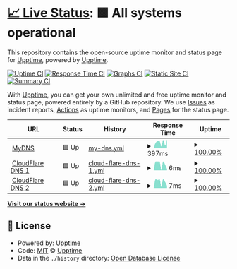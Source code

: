 # [📈 Live Status](https://chintan9.github.io/MyDNS): <!--live status--> **🟩 All systems operational**

This repository contains the open-source uptime monitor and status page for [Upptime](https://upptime.js.org), powered by [Upptime](https://github.com/upptime/upptime).

[![Uptime CI](https://github.com/chintan9/MyDNS/workflows/Uptime%20CI/badge.svg)](https://github.com/chintan9/MyDNS/actions?query=workflow%3A%22Uptime+CI%22)
[![Response Time CI](https://github.com/chintan9/MyDNS/workflows/Response%20Time%20CI/badge.svg)](https://github.com/chintan9/MyDNS/actions?query=workflow%3A%22Response+Time+CI%22)
[![Graphs CI](https://github.com/chintan9/MyDNS/workflows/Graphs%20CI/badge.svg)](https://github.com/chintan9/MyDNS/actions?query=workflow%3A%22Graphs+CI%22)
[![Static Site CI](https://github.com/chintan9/MyDNS/workflows/Static%20Site%20CI/badge.svg)](https://github.com/chintan9/MyDNS/actions?query=workflow%3A%22Static+Site+CI%22)
[![Summary CI](https://github.com/chintan9/MyDNS/workflows/Summary%20CI/badge.svg)](https://github.com/chintan9/MyDNS/actions?query=workflow%3A%22Summary+CI%22)

With [Upptime](https://upptime.js.org), you can get your own unlimited and free uptime monitor and status page, powered entirely by a GitHub repository. We use [Issues](https://github.com/upptime/upptime/issues) as incident reports, [Actions](https://github.com/chintan9/MyDNS/actions) as uptime monitors, and [Pages](https://demo.upptime.js.org) for the status page.

<!--start: status pages-->
<!-- This summary is generated by Upptime (https://github.com/upptime/upptime) -->
<!-- Do not edit this manually, your changes will be overwritten -->
<!-- prettier-ignore -->
| URL | Status | History | Response Time | Uptime |
| --- | ------ | ------- | ------------- | ------ |
| <img alt="" src="https://favicons.githubusercontent.com/dnsc9.dynv6.net" height="13"> [MyDNS](https://dnsc9.dynv6.net/login.html) | 🟩 Up | [my-dns.yml](https://github.com/chintan9/MyDNS/commits/HEAD/history/my-dns.yml) | <details><summary><img alt="Response time graph" src="./graphs/my-dns/response-time-week.png" height="20"> 397ms</summary><br><a href="https://chintan9.github.io/MyDNS/history/my-dns"><img alt="Response time 319" src="https://img.shields.io/endpoint?url=https%3A%2F%2Fraw.githubusercontent.com%2Fchintan9%2FMyDNS%2FHEAD%2Fapi%2Fmy-dns%2Fresponse-time.json"></a><br><a href="https://chintan9.github.io/MyDNS/history/my-dns"><img alt="24-hour response time 588" src="https://img.shields.io/endpoint?url=https%3A%2F%2Fraw.githubusercontent.com%2Fchintan9%2FMyDNS%2FHEAD%2Fapi%2Fmy-dns%2Fresponse-time-day.json"></a><br><a href="https://chintan9.github.io/MyDNS/history/my-dns"><img alt="7-day response time 397" src="https://img.shields.io/endpoint?url=https%3A%2F%2Fraw.githubusercontent.com%2Fchintan9%2FMyDNS%2FHEAD%2Fapi%2Fmy-dns%2Fresponse-time-week.json"></a><br><a href="https://chintan9.github.io/MyDNS/history/my-dns"><img alt="30-day response time 466" src="https://img.shields.io/endpoint?url=https%3A%2F%2Fraw.githubusercontent.com%2Fchintan9%2FMyDNS%2FHEAD%2Fapi%2Fmy-dns%2Fresponse-time-month.json"></a><br><a href="https://chintan9.github.io/MyDNS/history/my-dns"><img alt="1-year response time 319" src="https://img.shields.io/endpoint?url=https%3A%2F%2Fraw.githubusercontent.com%2Fchintan9%2FMyDNS%2FHEAD%2Fapi%2Fmy-dns%2Fresponse-time-year.json"></a></details> | <details><summary><a href="https://chintan9.github.io/MyDNS/history/my-dns">100.00%</a></summary><a href="https://chintan9.github.io/MyDNS/history/my-dns"><img alt="All-time uptime 95.21%" src="https://img.shields.io/endpoint?url=https%3A%2F%2Fraw.githubusercontent.com%2Fchintan9%2FMyDNS%2FHEAD%2Fapi%2Fmy-dns%2Fuptime.json"></a><br><a href="https://chintan9.github.io/MyDNS/history/my-dns"><img alt="24-hour uptime 100.00%" src="https://img.shields.io/endpoint?url=https%3A%2F%2Fraw.githubusercontent.com%2Fchintan9%2FMyDNS%2FHEAD%2Fapi%2Fmy-dns%2Fuptime-day.json"></a><br><a href="https://chintan9.github.io/MyDNS/history/my-dns"><img alt="7-day uptime 100.00%" src="https://img.shields.io/endpoint?url=https%3A%2F%2Fraw.githubusercontent.com%2Fchintan9%2FMyDNS%2FHEAD%2Fapi%2Fmy-dns%2Fuptime-week.json"></a><br><a href="https://chintan9.github.io/MyDNS/history/my-dns"><img alt="30-day uptime 100.00%" src="https://img.shields.io/endpoint?url=https%3A%2F%2Fraw.githubusercontent.com%2Fchintan9%2FMyDNS%2FHEAD%2Fapi%2Fmy-dns%2Fuptime-month.json"></a><br><a href="https://chintan9.github.io/MyDNS/history/my-dns"><img alt="1-year uptime 95.21%" src="https://img.shields.io/endpoint?url=https%3A%2F%2Fraw.githubusercontent.com%2Fchintan9%2FMyDNS%2FHEAD%2Fapi%2Fmy-dns%2Fuptime-year.json"></a></details>
| <img alt="" src="https://favicons.githubusercontent.com/null" height="13"> [CloudFlare DNS 1](1.1.1.1) | 🟩 Up | [cloud-flare-dns-1.yml](https://github.com/chintan9/MyDNS/commits/HEAD/history/cloud-flare-dns-1.yml) | <details><summary><img alt="Response time graph" src="./graphs/cloud-flare-dns-1/response-time-week.png" height="20"> 6ms</summary><br><a href="https://chintan9.github.io/MyDNS/history/cloud-flare-dns-1"><img alt="Response time 7" src="https://img.shields.io/endpoint?url=https%3A%2F%2Fraw.githubusercontent.com%2Fchintan9%2FMyDNS%2FHEAD%2Fapi%2Fcloud-flare-dns-1%2Fresponse-time.json"></a><br><a href="https://chintan9.github.io/MyDNS/history/cloud-flare-dns-1"><img alt="24-hour response time 2" src="https://img.shields.io/endpoint?url=https%3A%2F%2Fraw.githubusercontent.com%2Fchintan9%2FMyDNS%2FHEAD%2Fapi%2Fcloud-flare-dns-1%2Fresponse-time-day.json"></a><br><a href="https://chintan9.github.io/MyDNS/history/cloud-flare-dns-1"><img alt="7-day response time 6" src="https://img.shields.io/endpoint?url=https%3A%2F%2Fraw.githubusercontent.com%2Fchintan9%2FMyDNS%2FHEAD%2Fapi%2Fcloud-flare-dns-1%2Fresponse-time-week.json"></a><br><a href="https://chintan9.github.io/MyDNS/history/cloud-flare-dns-1"><img alt="30-day response time 8" src="https://img.shields.io/endpoint?url=https%3A%2F%2Fraw.githubusercontent.com%2Fchintan9%2FMyDNS%2FHEAD%2Fapi%2Fcloud-flare-dns-1%2Fresponse-time-month.json"></a><br><a href="https://chintan9.github.io/MyDNS/history/cloud-flare-dns-1"><img alt="1-year response time 7" src="https://img.shields.io/endpoint?url=https%3A%2F%2Fraw.githubusercontent.com%2Fchintan9%2FMyDNS%2FHEAD%2Fapi%2Fcloud-flare-dns-1%2Fresponse-time-year.json"></a></details> | <details><summary><a href="https://chintan9.github.io/MyDNS/history/cloud-flare-dns-1">100.00%</a></summary><a href="https://chintan9.github.io/MyDNS/history/cloud-flare-dns-1"><img alt="All-time uptime 100.00%" src="https://img.shields.io/endpoint?url=https%3A%2F%2Fraw.githubusercontent.com%2Fchintan9%2FMyDNS%2FHEAD%2Fapi%2Fcloud-flare-dns-1%2Fuptime.json"></a><br><a href="https://chintan9.github.io/MyDNS/history/cloud-flare-dns-1"><img alt="24-hour uptime 100.00%" src="https://img.shields.io/endpoint?url=https%3A%2F%2Fraw.githubusercontent.com%2Fchintan9%2FMyDNS%2FHEAD%2Fapi%2Fcloud-flare-dns-1%2Fuptime-day.json"></a><br><a href="https://chintan9.github.io/MyDNS/history/cloud-flare-dns-1"><img alt="7-day uptime 100.00%" src="https://img.shields.io/endpoint?url=https%3A%2F%2Fraw.githubusercontent.com%2Fchintan9%2FMyDNS%2FHEAD%2Fapi%2Fcloud-flare-dns-1%2Fuptime-week.json"></a><br><a href="https://chintan9.github.io/MyDNS/history/cloud-flare-dns-1"><img alt="30-day uptime 100.00%" src="https://img.shields.io/endpoint?url=https%3A%2F%2Fraw.githubusercontent.com%2Fchintan9%2FMyDNS%2FHEAD%2Fapi%2Fcloud-flare-dns-1%2Fuptime-month.json"></a><br><a href="https://chintan9.github.io/MyDNS/history/cloud-flare-dns-1"><img alt="1-year uptime 100.00%" src="https://img.shields.io/endpoint?url=https%3A%2F%2Fraw.githubusercontent.com%2Fchintan9%2FMyDNS%2FHEAD%2Fapi%2Fcloud-flare-dns-1%2Fuptime-year.json"></a></details>
| <img alt="" src="https://favicons.githubusercontent.com/null" height="13"> [CloudFlare DNS 2](1.0.0.1) | 🟩 Up | [cloud-flare-dns-2.yml](https://github.com/chintan9/MyDNS/commits/HEAD/history/cloud-flare-dns-2.yml) | <details><summary><img alt="Response time graph" src="./graphs/cloud-flare-dns-2/response-time-week.png" height="20"> 7ms</summary><br><a href="https://chintan9.github.io/MyDNS/history/cloud-flare-dns-2"><img alt="Response time 6" src="https://img.shields.io/endpoint?url=https%3A%2F%2Fraw.githubusercontent.com%2Fchintan9%2FMyDNS%2FHEAD%2Fapi%2Fcloud-flare-dns-2%2Fresponse-time.json"></a><br><a href="https://chintan9.github.io/MyDNS/history/cloud-flare-dns-2"><img alt="24-hour response time 3" src="https://img.shields.io/endpoint?url=https%3A%2F%2Fraw.githubusercontent.com%2Fchintan9%2FMyDNS%2FHEAD%2Fapi%2Fcloud-flare-dns-2%2Fresponse-time-day.json"></a><br><a href="https://chintan9.github.io/MyDNS/history/cloud-flare-dns-2"><img alt="7-day response time 7" src="https://img.shields.io/endpoint?url=https%3A%2F%2Fraw.githubusercontent.com%2Fchintan9%2FMyDNS%2FHEAD%2Fapi%2Fcloud-flare-dns-2%2Fresponse-time-week.json"></a><br><a href="https://chintan9.github.io/MyDNS/history/cloud-flare-dns-2"><img alt="30-day response time 9" src="https://img.shields.io/endpoint?url=https%3A%2F%2Fraw.githubusercontent.com%2Fchintan9%2FMyDNS%2FHEAD%2Fapi%2Fcloud-flare-dns-2%2Fresponse-time-month.json"></a><br><a href="https://chintan9.github.io/MyDNS/history/cloud-flare-dns-2"><img alt="1-year response time 6" src="https://img.shields.io/endpoint?url=https%3A%2F%2Fraw.githubusercontent.com%2Fchintan9%2FMyDNS%2FHEAD%2Fapi%2Fcloud-flare-dns-2%2Fresponse-time-year.json"></a></details> | <details><summary><a href="https://chintan9.github.io/MyDNS/history/cloud-flare-dns-2">100.00%</a></summary><a href="https://chintan9.github.io/MyDNS/history/cloud-flare-dns-2"><img alt="All-time uptime 100.00%" src="https://img.shields.io/endpoint?url=https%3A%2F%2Fraw.githubusercontent.com%2Fchintan9%2FMyDNS%2FHEAD%2Fapi%2Fcloud-flare-dns-2%2Fuptime.json"></a><br><a href="https://chintan9.github.io/MyDNS/history/cloud-flare-dns-2"><img alt="24-hour uptime 100.00%" src="https://img.shields.io/endpoint?url=https%3A%2F%2Fraw.githubusercontent.com%2Fchintan9%2FMyDNS%2FHEAD%2Fapi%2Fcloud-flare-dns-2%2Fuptime-day.json"></a><br><a href="https://chintan9.github.io/MyDNS/history/cloud-flare-dns-2"><img alt="7-day uptime 100.00%" src="https://img.shields.io/endpoint?url=https%3A%2F%2Fraw.githubusercontent.com%2Fchintan9%2FMyDNS%2FHEAD%2Fapi%2Fcloud-flare-dns-2%2Fuptime-week.json"></a><br><a href="https://chintan9.github.io/MyDNS/history/cloud-flare-dns-2"><img alt="30-day uptime 100.00%" src="https://img.shields.io/endpoint?url=https%3A%2F%2Fraw.githubusercontent.com%2Fchintan9%2FMyDNS%2FHEAD%2Fapi%2Fcloud-flare-dns-2%2Fuptime-month.json"></a><br><a href="https://chintan9.github.io/MyDNS/history/cloud-flare-dns-2"><img alt="1-year uptime 100.00%" src="https://img.shields.io/endpoint?url=https%3A%2F%2Fraw.githubusercontent.com%2Fchintan9%2FMyDNS%2FHEAD%2Fapi%2Fcloud-flare-dns-2%2Fuptime-year.json"></a></details>

<!--end: status pages-->

[**Visit our status website →**](https://chintan9.github.io/MyDNS)

## 📄 License

- Powered by: [Upptime](https://github.com/upptime/upptime)
- Code: [MIT](./LICENSE) © [Upptime](https://upptime.js.org)
- Data in the `./history` directory: [Open Database License](https://opendatacommons.org/licenses/odbl/1-0/)
